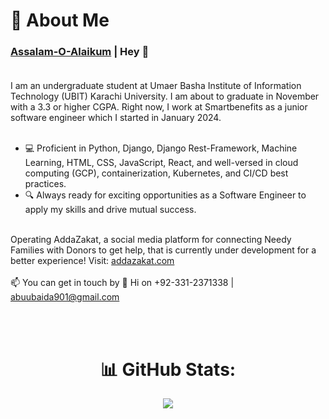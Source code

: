 # 💫 About Me
### [Assalam-O-Alaikum](https://www.google.com/search?client=ubuntu-sn&channel=fs&q=what+is+mean+by+Assalam-O-Alaikum) | Hey 👋<br><br> 
I am an undergraduate student at Umaer Basha Institute of Information Technology (UBIT) Karachi University. I am about to graduate in November with a 3.3 or higher CGPA. Right now, I work at Smartbenefits as a junior software engineer which I started in January 2024.<br><br>

- 💻 Proficient in Python, Django, Django Rest-Framework, Machine Learning, HTML, CSS, JavaScript, React, and well-versed in cloud computing (GCP), containerization, Kubernetes, and CI/CD best practices.
- 🔍 Always ready for exciting opportunities as a Software Engineer to apply my skills and drive mutual success.<br><br>

Operating AddaZakat, a social media platform for connecting Needy Families with Donors to get help, that is currently under development for a better experience! Visit: <a href="https://addazakat.com">addazakat.com</a><br><br>
📫 You can get in touch by 👋 Hi on +92-331-2371338 | abuubaida901@gmail.com<br><br>

<br/>

<div align="center">
  
  
# 📊 GitHub Stats:

![](https://github-readme-streak-stats.herokuapp.com/?user=abuubaida01&theme=gruvbox&hide_border=false)<br/><br/>

<br/>

</div>
